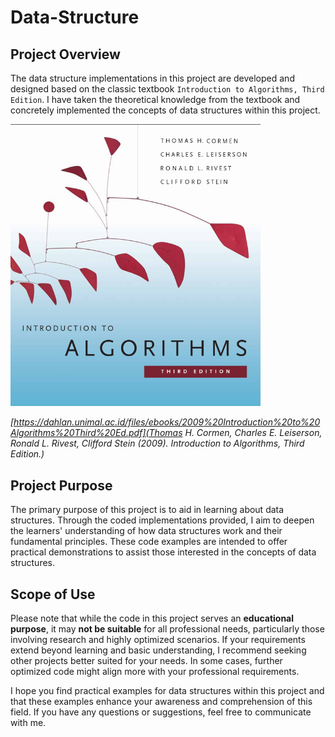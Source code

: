 # Data-Structure
## Project Overview
The data structure implementations in this project are developed and designed based on the classic textbook `Introduction to Algorithms, Third Edition`. I have taken the theoretical knowledge from the textbook and concretely implemented the concepts of data structures within this project.

<img src="https://github.com/mjyang0902/Data-Structure/blob/main/figures/Introduction_to_Algorithm.png"  width="400">

*[https://dahlan.unimal.ac.id/files/ebooks/2009%20Introduction%20to%20Algorithms%20Third%20Ed.pdf](Thomas H. Cormen, Charles E. Leiserson, Ronald L. Rivest, Clifford Stein (2009). Introduction to Algorithms, Third Edition.)*

## Project Purpose
The primary purpose of this project is to aid in learning about data structures. Through the coded implementations provided, I aim to deepen the learners' understanding of how data structures work and their fundamental principles. These code examples are intended to offer practical demonstrations to assist those interested in the concepts of data structures.

## Scope of Use
Please note that while the code in this project serves an **educational purpose**, it may **not be suitable** for all professional needs, particularly those involving research and highly optimized scenarios. If your requirements extend beyond learning and basic understanding, I recommend seeking other projects better suited for your needs. In some cases, further optimized code might align more with your professional requirements.

I hope you find practical examples for data structures within this project and that these examples enhance your awareness and comprehension of this field. If you have any questions or suggestions, feel free to communicate with me.
